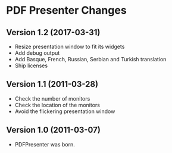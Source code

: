 # PDF Presenter Changes

## Version 1.2 (2017-03-31)
- Resize presentation window to fit its widgets
- Add debug output
- Add Basque, French, Russian, Serbian and Turkish translation
- Ship licenses

## Version 1.1 (2011-03-28)
- Check the number of monitors
- Check the location of the monitors
- Avoid the flickering presentation window

## Version 1.0 (2011-03-07)
- PDFPresenter was born.
